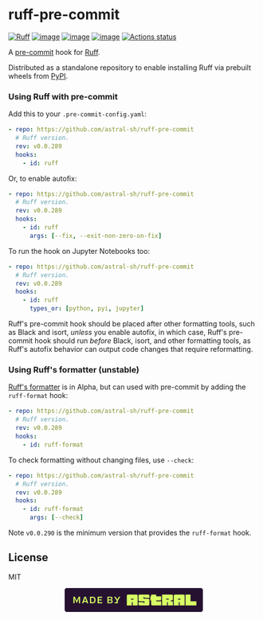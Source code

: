 # ruff-pre-commit

[![Ruff](https://img.shields.io/endpoint?url=https://raw.githubusercontent.com/astral-sh/ruff/main/assets/badge/v2.json)](https://github.com/astral-sh/ruff)
[![image](https://img.shields.io/pypi/v/ruff/0.0.289.svg)](https://pypi.python.org/pypi/ruff)
[![image](https://img.shields.io/pypi/l/ruff/0.0.289.svg)](https://pypi.python.org/pypi/ruff)
[![image](https://img.shields.io/pypi/pyversions/ruff/0.0.289.svg)](https://pypi.python.org/pypi/ruff)
[![Actions status](https://github.com/astral-sh/ruff-pre-commit/workflows/main/badge.svg)](https://github.com/astral-sh/ruff-pre-commit/actions)

A [pre-commit](https://pre-commit.com/) hook for [Ruff](https://github.com/astral-sh/ruff).

Distributed as a standalone repository to enable installing Ruff via prebuilt wheels from
[PyPI](https://pypi.org/project/ruff/).

### Using Ruff with pre-commit

Add this to your `.pre-commit-config.yaml`:

```yaml
- repo: https://github.com/astral-sh/ruff-pre-commit
  # Ruff version.
  rev: v0.0.289
  hooks:
    - id: ruff
```

Or, to enable autofix:

```yaml
- repo: https://github.com/astral-sh/ruff-pre-commit
  # Ruff version.
  rev: v0.0.289
  hooks:
    - id: ruff
      args: [--fix, --exit-non-zero-on-fix]
```

To run the hook on Jupyter Notebooks too:

```yaml
- repo: https://github.com/astral-sh/ruff-pre-commit
  # Ruff version.
  rev: v0.0.289
  hooks:
    - id: ruff
      types_or: [python, pyi, jupyter]
```

Ruff's pre-commit hook should be placed after other formatting tools, such as Black and isort,
_unless_ you enable autofix, in which case, Ruff's pre-commit hook should run _before_ Black, isort,
and other formatting tools, as Ruff's autofix behavior can output code changes that require
reformatting.

### Using Ruff's formatter (unstable)

[Ruff's formatter](https://github.com/astral-sh/ruff/blob/main/crates/ruff_python_formatter/README.md) is in Alpha, but can used with pre-commit by adding the `ruff-format` hook:

```yaml
- repo: https://github.com/astral-sh/ruff-pre-commit
  # Ruff version.
  rev: v0.0.289
  hooks:
    - id: ruff-format
```

To check formatting without changing files, use `--check`:

```yaml
- repo: https://github.com/astral-sh/ruff-pre-commit
  # Ruff version.
  rev: v0.0.289
  hooks:
    - id: ruff-format
      args: [--check]
```

Note `v0.0.290` is the minimum version that provides the `ruff-format` hook.

## License

MIT

<div align="center">
  <a target="_blank" href="https://astral.sh" style="background:none">
    <img src="https://raw.githubusercontent.com/astral-sh/ruff/main/assets/svg/Astral.svg">
  </a>
</div>
